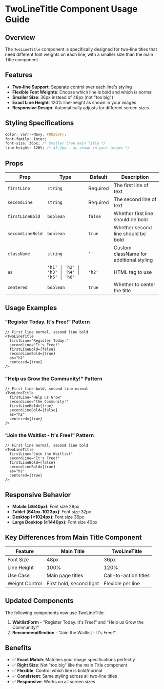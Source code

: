 # TwoLineTitle Component Usage Guide

## Overview
The `TwoLineTitle` component is specifically designed for two-line titles that need different font weights on each line, with a smaller size than the main Title component.

## Features
- **Two-line Support**: Separate control over each line's styling
- **Flexible Font Weights**: Choose which line is bold and which is normal
- **Smaller Size**: 36px instead of 48px (not "too big")
- **Exact Line Height**: 120% line-height as shown in your images
- **Responsive Design**: Automatically adjusts for different screen sizes

## Styling Specifications
```css
color: var(--Navy, #00203F);
font-family: Inter;
font-size: 36px; /* Smaller than main Title */
line-height: 120%; /* 43.2px - as shown in your images */
```

## Props
| Prop | Type | Default | Description |
|------|------|---------|-------------|
| `firstLine` | `string` | Required | The first line of text |
| `secondLine` | `string` | Required | The second line of text |
| `firstLineBold` | `boolean` | `false` | Whether first line should be bold |
| `secondLineBold` | `boolean` | `true` | Whether second line should be bold |
| `className` | `string` | `''` | Custom className for additional styling |
| `as` | `'h1' \| 'h2' \| 'h3' \| 'h4' \| 'h5' \| 'h6'` | `'h2'` | HTML tag to use |
| `centered` | `boolean` | `true` | Whether to center the title |

## Usage Examples

### "Register Today. It's Free!" Pattern
```tsx
// First line normal, second line bold
<TwoLineTitle 
  firstLine="Register Today."
  secondLine="It's Free!"
  firstLineBold={false}
  secondLineBold={true}
  as="h2"
  centered={true}
/>
```

### "Help us Grow the Community!" Pattern
```tsx
// First line bold, second line normal
<TwoLineTitle 
  firstLine="Help us Grow"
  secondLine="the Community!"
  firstLineBold={true}
  secondLineBold={false}
  as="h2"
  centered={true}
/>
```

### "Join the Waitlist - It's Free!" Pattern
```tsx
// First line normal, second line bold
<TwoLineTitle 
  firstLine="Join the Waitlist"
  secondLine="It's Free!"
  firstLineBold={false}
  secondLineBold={true}
  as="h2"
  centered={true}
/>
```

## Responsive Behavior
- **Mobile (≤640px)**: Font size 28px
- **Tablet (641px-1023px)**: Font size 32px
- **Desktop (≥1024px)**: Font size 36px
- **Large Desktop (≥1440px)**: Font size 40px

## Key Differences from Main Title Component
| Feature | Main Title | TwoLineTitle |
|---------|------------|--------------|
| Font Size | 48px | 36px |
| Line Height | 100% | 120% |
| Use Case | Main page titles | Call-to-action titles |
| Weight Control | First bold, second light | Flexible per line |

## Updated Components
The following components now use TwoLineTitle:

1. **WaitlistForm** - "Register Today. It's Free!" and "Help us Grow the Community!"
2. **RecommendSection** - "Join the Waitlist - It's Free!"

## Benefits
- ✅ **Exact Match**: Matches your image specifications perfectly
- ✅ **Right Size**: Not "too big" like the main Title component
- ✅ **Flexible**: Control which line is bold/normal
- ✅ **Consistent**: Same styling across all two-line titles
- ✅ **Responsive**: Works on all screen sizes


